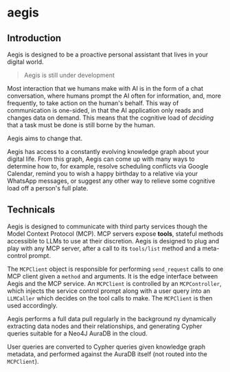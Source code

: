 # aegis

## Introduction 

Aegis is designed to be a proactive personal assistant that lives in your digital world. 

> Aegis is still under development

Most interaction that we humans make with AI is in the form of a chat conversation, where humans prompt the AI often for information, and, more frequently, to take action on the human's behalf. This way of communication is one-sided, in that the AI application only reads and changes data on demand. This means that the cognitive load of *deciding* that a task must be done is still borne by the human. 

Aegis aims to change that.

Aegis has access to a constantly evolving knowledge graph about your digital life. From this graph, Aegis can come up with many ways to determine how to, for example, resolve scheduling conflicts via Google Calendar, remind you to wish a happy birthday to a relative via your WhatsApp messages, or suggest any other way to relieve some cognitive load off a person's full plate.

## Technicals

Aegis is designed to communicate with third party services though the Model Context Protocol (MCP). MCP servers expose **tools**, stateful methods accessible to LLMs to use at their discretion. Aegis is designed to plug and play with any MCP server, after a call to its `tools/list` method and a meta-control prompt.

The `MCPClient` object is responsible for performing `send_request` calls to one MCP client given a `method` and arguments. It is the edge interface between Aegis and the MCP service. An `MCPClient` is controlled by an `MCPController`, which injects the service control prompt along with a user query into an `LLMCaller` which decides on the tool calls to make. The `MCPClient` is then used accordingly.

Aegis performs a full data pull regularly in the background ny dynamically extracting data nodes and their relationships, and generating Cypher queries suitable for a Neo4J AuraDB in the cloud.

User queries are converted to Cypher queries given knowledge graph metadata, and performed against the AuraDB itself (not routed into the `MCPClient`).



